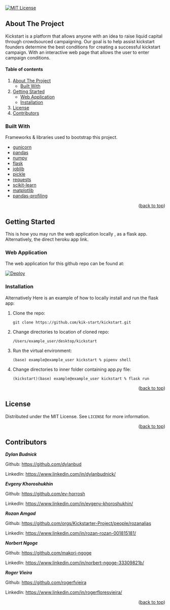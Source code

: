 <div id="top"></div>

[![MIT License][license-shield]][license-url]

## About The Project

Kickstart is a platform that allows anyone with an idea to raise liquid capital through crowdsourced campaigning. Our goal is to help assist kickstart founders determine the best conditions for creating a successful kickstart campaign. With an interactive web page that allows the user to enter campaign conditions.


#### Table of contents

 <ol>
    <li>
      <a href="#about-the-project">About The Project</a>
      <ul>
        <li><a href="#built-with">Built With</a></li>
      </ul>
    </li>
    <li>
      <a href="#getting-started">Getting Started</a>
      <ul>
        <li><a href="#web-application">Web Application</a></li>
        <li><a href="#installation">Installation</a></li>
      </ul>
    </li>
    <li><a href="#license">License</a></li>
    <li><a href="#contributors">Contributors</a></li>
  </ol>


### Built With

Frameworks & libraries used to bootstrap this project.

* [gunicorn](https://gunicorn.org)
* [pandas](https://pandas.pydata.org)
* [numpy](https://numpy.org)
* [flask](https://flask.palletsprojects.com/en/2.0.x/)
* [joblib](https://joblib.readthedocs.io/en/latest/)
* [pickle](https://docs.python.org/3/library/pickle.html)
* [requests](https://docs.python-requests.org/en/latest/)
* [scikit-learn](https://scikit-learn.org/stable/)
* [matplotlib](https://matplotlib.org/)
* [pandas-profiling](https://pandas-profiling.github.io/pandas-profiling/docs/master/rtd/)

<p align="right">(<a href="#top">back to top</a>)</p>


## Getting Started
This is how you may run the web application locally , as a flask app. Alternatively, the direct heroku app link.


### Web Application

  The web application for this github repo can be found at:

  <a href="https://kick-starter4.herokuapp.com">
  <img src="https://www.herokucdn.com/deploy/button.svg" alt="Deploy">
</a>



### Installation

 Alternatively Here is an example of how to locally install and run the flask app:


1. Clone the repo:
   ```
   git clone https://github.com/kik-start/kickstart.git
   ```
2. Change directories to location of cloned repo:
   ```
   /Users/example_user/desktop/kickstart
   ```
3. Run the virtual environment:
   ```
   (base) example@example_user kickstart % pipenv shell
   ```
4. Change directories to inner folder containing app.py file:
   ```
   (kickstart)(base) example@example_user kickstart % flask run
   ```

<p align="right">(<a href="#top">back to top</a>)</p>

## License
Distributed under the MIT License. See `LICENSE` for more information.

<p align="right">(<a href="#top">back to top</a>)</p>

## Contributors

***Dylan Budnick***

Github: https://github.com/dylanbud

LinkedIn: https://www.linkedin.com/in/dylanbudnick/

***Evgeny Khoroshukhin***


Github: https://github.com/ev-horrosh

LinkedIn: https://www.linkedin.com/in/evgeny-khoroshukhin/

***Rozan Amgad***


Github: https://github.com/orgs/Kickstarter-Project/people/rozanalias

LinkedIn: https://www.linkedin.com/in/rozan-rozan-001815181/

***Norbert Ngoge***


Github: https://github.com/makori-ngoge

LinkedIn: https://www.linkedin.com/in/norbert-ngoge-33309821b/

***Roger Vieira***

Github: https://github.com/rogerfvieira

LinkedIn: https://www.linkedin.com/in/rogerfloresvieira/


<p align="right">(<a href="#top">back to top</a>)</p>


[license-shield]: https://img.shields.io/github/license/othneildrew/Best-README-Template.svg?
[license-url]: https://github.com/kik-start/kickstart/blob/main/LICENSE
